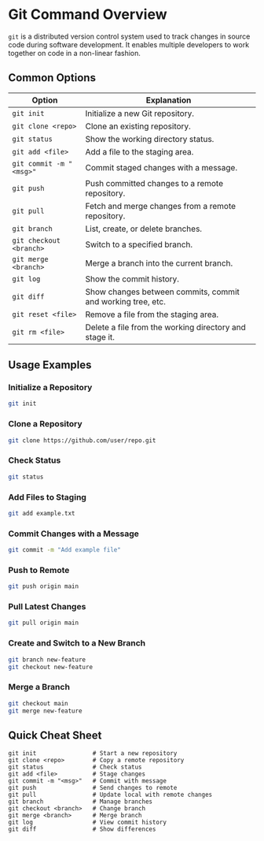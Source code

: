 # Git Command Overview

`git` is a distributed version control system used to track changes in source code during software development. It enables multiple developers to work together on code in a non-linear fashion.

## Common Options

| Option                 | Explanation                                            |
|------------------------|--------------------------------------------------------|
| `git init`             | Initialize a new Git repository.                       |
| `git clone <repo>`     | Clone an existing repository.                          |
| `git status`           | Show the working directory status.                     |
| `git add <file>`       | Add a file to the staging area.                        |
| `git commit -m "<msg>"`| Commit staged changes with a message.                  |
| `git push`             | Push committed changes to a remote repository.         |
| `git pull`             | Fetch and merge changes from a remote repository.      |
| `git branch`           | List, create, or delete branches.                      |
| `git checkout <branch>`| Switch to a specified branch.                          |
| `git merge <branch>`   | Merge a branch into the current branch.                |
| `git log`              | Show the commit history.                               |
| `git diff`             | Show changes between commits, commit and working tree, etc. |
| `git reset <file>`     | Remove a file from the staging area.                   |
| `git rm <file>`        | Delete a file from the working directory and stage it. |

## Usage Examples

### Initialize a Repository

```bash
git init
```

### Clone a Repository

```bash
git clone https://github.com/user/repo.git
```

### Check Status

```bash
git status
```

### Add Files to Staging

```bash
git add example.txt
```

### Commit Changes with a Message

```bash
git commit -m "Add example file"
```

### Push to Remote

```bash
git push origin main
```

### Pull Latest Changes

```bash
git pull origin main
```

### Create and Switch to a New Branch

```bash
git branch new-feature
git checkout new-feature
```

### Merge a Branch

```bash
git checkout main
git merge new-feature
```

## Quick Cheat Sheet

```plaintext
git init                # Start a new repository
git clone <repo>        # Copy a remote repository
git status              # Check status
git add <file>          # Stage changes
git commit -m "<msg>"   # Commit with message
git push                # Send changes to remote
git pull                # Update local with remote changes
git branch              # Manage branches
git checkout <branch>   # Change branch
git merge <branch>      # Merge branch
git log                 # View commit history
git diff                # Show differences
```
